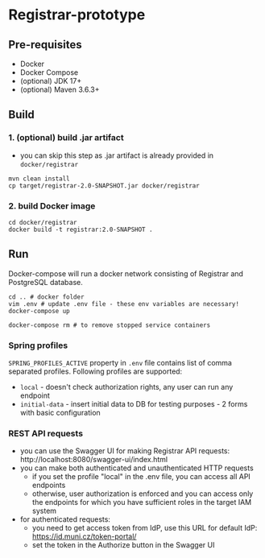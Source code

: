 # Registrar-prototype
## Pre-requisites
- Docker
- Docker Compose
- (optional) JDK 17+
- (optional) Maven 3.6.3+


## Build
### 1. (optional) build .jar artifact
- you can skip this step as .jar artifact is already provided in `docker/registrar`
```
mvn clean install
cp target/registrar-2.0-SNAPSHOT.jar docker/registrar
```

### 2. build Docker image
```
cd docker/registrar
docker build -t registrar:2.0-SNAPSHOT .
```

## Run
Docker-compose will run a docker network consisting of Registrar and PostgreSQL database.
```
cd .. # docker folder
vim .env # update .env file - these env variables are necessary!
docker-compose up

docker-compose rm # to remove stopped service containers
```

### Spring profiles
`SPRING_PROFILES_ACTIVE` property in `.env` file contains list of comma separated profiles. Following profiles are supported:
- `local` - doesn't check authorization rights, any user can run any endpoint
- `initial-data` - insert initial data to DB for testing purposes - 2 forms with basic configuration

### REST API requests
- you can use the Swagger UI for making Registrar API requests:
  http://localhost:8080/swagger-ui/index.html
- you can make both authenticated and unauthenticated HTTP requests
  - if you set the profile "local" in the .env file, you can access all API endpoints
  - otherwise, user authorization is enforced and you can access only the endpoints for which you have sufficient roles in the target IAM system
- for authenticated requests:
  - you need to get access token from IdP, use this URL for default IdP: https://id.muni.cz/token-portal/
  - set the token in the Authorize button in the Swagger UI